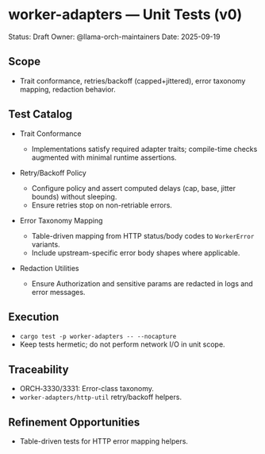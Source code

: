 # worker-adapters — Unit Tests (v0)

Status: Draft
Owner: @llama-orch-maintainers
Date: 2025-09-19

## Scope

- Trait conformance, retries/backoff (capped+jittered), error taxonomy mapping, redaction behavior.

## Test Catalog

- Trait Conformance
  - Implementations satisfy required adapter traits; compile-time checks augmented with minimal runtime assertions.

- Retry/Backoff Policy
  - Configure policy and assert computed delays (cap, base, jitter bounds) without sleeping.
  - Ensure retries stop on non-retriable errors.

- Error Taxonomy Mapping
  - Table-driven mapping from HTTP status/body codes to `WorkerError` variants.
  - Include upstream-specific error body shapes where applicable.

- Redaction Utilities
  - Ensure Authorization and sensitive params are redacted in logs and error messages.

## Execution

- `cargo test -p worker-adapters -- --nocapture`
- Keep tests hermetic; do not perform network I/O in unit scope.

## Traceability

- ORCH‑3330/3331: Error-class taxonomy.
- `worker-adapters/http-util` retry/backoff helpers.

## Refinement Opportunities

- Table-driven tests for HTTP error mapping helpers.
